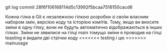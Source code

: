 
git log
commit 28f6f106168114d5c13992f5bcaa7516150cacd6

Кожна гілка в Git є незалежною гілкою розробки зі своїм власним набором змін, версією коду та історією комітів. Тому, якщо ви вносите зміни в одну гілку, вони не будуть автоматично відображаються в інших гілках.
Зміни не зявилися на гілці main томущо зміни я проводив на гілці teasting
я видали дві стрічки коду <<<<<<< testing і цю >>>>>>> mainusage
